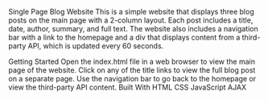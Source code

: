  Single Page Blog Website
This is a simple website that displays three blog posts on the main page with a 2-column layout. Each post includes a title, date, author, summary, and full text. The website also includes a navigation bar with a link to the homepage and a div that displays content from a third-party API, which is updated every 60 seconds.

Getting Started
Open the index.html file in a web browser to view the main page of the website.
Click on any of the title links to view the full blog post on a separate page.
Use the navigation bar to go back to the homepage or view the third-party API content.
Built With
HTML
CSS
JavaScript
AJAX
